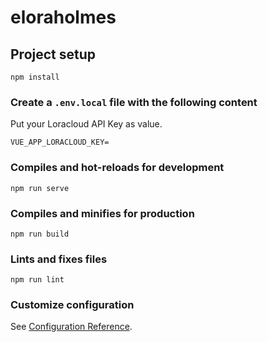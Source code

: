 # eloraholmes

## Project setup
```
npm install
```

### Create a `.env.local` file with the following content
Put your Loracloud API Key as value.
```
VUE_APP_LORACLOUD_KEY=
```

### Compiles and hot-reloads for development
```
npm run serve
```

### Compiles and minifies for production
```
npm run build
```

### Lints and fixes files
```
npm run lint
```

### Customize configuration
See [Configuration Reference](https://cli.vuejs.org/config/).
